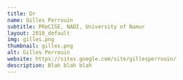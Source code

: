 ```yaml
---
title: Dr
name: Gilles Perrouin
subtitle: PReCISE, NADI, University of Namur
layout: 2018_default
img: gilles.png
thumbnail: gilles.png
alt: Gilles Perrouin
website: https://sites.google.com/site/gillesperrouin/
description: Blah blah blah
---
```


